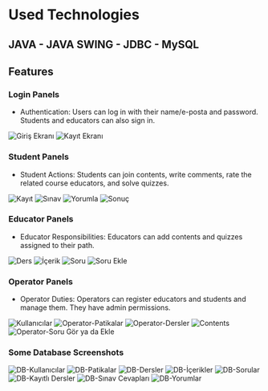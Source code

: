 # Used Technologies
## JAVA - JAVA SWING - JDBC - MySQL

## Features
### Login Panels

- Authentication: Users can log in with their name/e-posta and password. Students and educators can also sign in.

![Giriş Ekranı](https://github.com/user-attachments/assets/d2394254-1af2-489d-981b-e877a1e93e86)
![Kayıt Ekranı](https://github.com/user-attachments/assets/ae1e08b3-5c51-4cbe-8683-8af8a9a43947)

### Student Panels

- Student Actions: Students can join contents, write comments, rate the related course educators, and solve quizzes.

![Kayıt](https://github.com/user-attachments/assets/5e167558-1711-4666-b195-4b9296efb6a0)
![Sınav](https://github.com/user-attachments/assets/496e7380-7e2b-4b40-b40c-d6c477098ca0)
![Yorumla](https://github.com/user-attachments/assets/9fc44a1f-51e6-48e2-a065-b62b64d78c4b)
![Sonuç](https://github.com/user-attachments/assets/13b30c2a-e482-4166-8855-60d69db1d9b5)

### Educator Panels

- Educator Responsibilities: Educators can add  contents and quizzes assigned to their path.
  
![Ders](https://github.com/user-attachments/assets/27193724-1511-446d-bfdc-337d1faee41b)
![İçerik](https://github.com/user-attachments/assets/c320a737-3d64-4285-ba21-b9125d0bc2fd)
![Soru](https://github.com/user-attachments/assets/bb0417d3-5a8c-43b7-a295-4f6c8986268b)
![Soru Ekle](https://github.com/user-attachments/assets/de60bd9e-0dee-49d9-beae-74fe34e749be)


### Operator Panels

- Operator Duties: Operators can register educators and students and manage them. They have admin 
  permissions.

![Kullanıcılar](https://github.com/user-attachments/assets/a137cba4-430a-470f-8ff2-75667b6c2b5b)
![Operator-Patikalar](https://github.com/user-attachments/assets/2945221b-0577-4d9f-882e-c14b4130efdd)
![Operator-Dersler](https://github.com/user-attachments/assets/98557c11-d0ea-473e-9d53-4fa4ca931e20)
![Contents](https://github.com/user-attachments/assets/a1dab042-4f2b-4972-8423-4da13dc9903c)
![Operator-Soru Gör ya da Ekle](https://github.com/user-attachments/assets/356b616d-1200-4b45-b637-ed7b0f47b5a3)


### Some Database Screenshots

![DB-Kullanıcılar](https://github.com/user-attachments/assets/9486ec82-d7d1-454f-8018-c24ef3b0eab5)
![DB-Patikalar](https://github.com/user-attachments/assets/b7b216fd-ef77-4e63-aa40-55f11e468d01)
![DB-Dersler](https://github.com/user-attachments/assets/be85de1f-e95d-4675-af5b-fcc65046fd57)
![DB-İçerikler](https://github.com/user-attachments/assets/ac89e937-6997-408a-a537-3de9861842fe)
![DB-Sorular](https://github.com/user-attachments/assets/1858bc9b-2f79-4f96-b954-5245e8c74212)
![DB-Kayıtlı Dersler](https://github.com/user-attachments/assets/30d3b5f5-aba5-44a6-9785-ab75821290b2)
![DB-Sınav Cevapları](https://github.com/user-attachments/assets/55b39266-eb8b-468d-8c8c-5b70fdfa8018)
![DB-Yorumlar](https://github.com/user-attachments/assets/05c41908-5600-49a0-a064-9cd0eca9a3c1)


